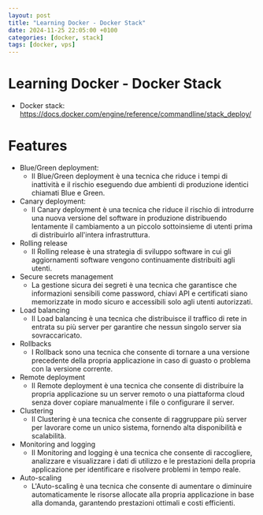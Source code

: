 ```yaml
---
layout: post
title: "Learning Docker - Docker Stack"
date: 2024-11-25 22:05:00 +0100
categories: [docker, stack]
tags: [docker, vps]
---
```


# Learning Docker - Docker Stack

- Docker stack: https://docs.docker.com/engine/reference/commandline/stack_deploy/

# Features

- Blue/Green deployment:
  - Il Blue/Green deployment è una tecnica che riduce i tempi di inattività e il rischio eseguendo due ambienti di produzione identici chiamati Blue e Green.
- Canary deployment:
  - Il Canary deployment è una tecnica che riduce il rischio di introdurre una nuova versione del software in produzione distribuendo lentamente il cambiamento a un piccolo sottoinsieme di utenti prima di distribuirlo all'intera infrastruttura.
- Rolling release
  - Il Rolling release è una strategia di sviluppo software in cui gli aggiornamenti software vengono continuamente distribuiti agli utenti.
- Secure secrets management
  - La gestione sicura dei segreti è una tecnica che garantisce che informazioni sensibili come password, chiavi API e certificati siano memorizzate in modo sicuro e accessibili solo agli utenti autorizzati.
- Load balancing
  - Il Load balancing è una tecnica che distribuisce il traffico di rete in entrata su più server per garantire che nessun singolo server sia sovraccaricato.
- Rollbacks
  - I Rollback sono una tecnica che consente di tornare a una versione precedente della propria applicazione in caso di guasto o problema con la versione corrente.
- Remote deployment
  - Il Remote deployment è una tecnica che consente di distribuire la propria applicazione su un server remoto o una piattaforma cloud senza dover copiare manualmente i file o configurare il server.
- Clustering
  - Il Clustering è una tecnica che consente di raggruppare più server per lavorare come un unico sistema, fornendo alta disponibilità e scalabilità.
- Monitoring and logging
  - Il Monitoring and logging è una tecnica che consente di raccogliere, analizzare e visualizzare i dati di utilizzo e le prestazioni della propria applicazione per identificare e risolvere problemi in tempo reale.
- Auto-scaling
  - L'Auto-scaling è una tecnica che consente di aumentare o diminuire automaticamente le risorse allocate alla propria applicazione in base alla domanda, garantendo prestazioni ottimali e costi efficienti.
